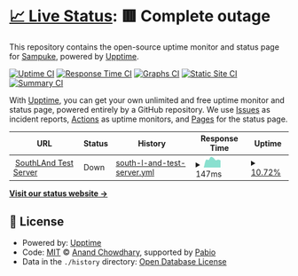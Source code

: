 # [📈 Live Status](https://Sampuke.github.io/serveruptime): <!--live status--> **🟥 Complete outage**

This repository contains the open-source uptime monitor and status page for [Sampuke](https://Sampuke.github.io/serveruptime), powered by [Upptime](https://github.com/upptime/upptime).

[![Uptime CI](https://github.com/Sampuke/serveruptime/workflows/Uptime%20CI/badge.svg)](https://github.com/Sampuke/serveruptime/actions?query=workflow%3A%22Uptime+CI%22)
[![Response Time CI](https://github.com/Sampuke/serveruptime/workflows/Response%20Time%20CI/badge.svg)](https://github.com/Sampuke/serveruptime/actions?query=workflow%3A%22Response+Time+CI%22)
[![Graphs CI](https://github.com/Sampuke/serveruptime/workflows/Graphs%20CI/badge.svg)](https://github.com/Sampuke/serveruptime/actions?query=workflow%3A%22Graphs+CI%22)
[![Static Site CI](https://github.com/Sampuke/serveruptime/workflows/Static%20Site%20CI/badge.svg)](https://github.com/Sampuke/serveruptime/actions?query=workflow%3A%22Static+Site+CI%22)
[![Summary CI](https://github.com/Sampuke/serveruptime/workflows/Summary%20CI/badge.svg)](https://github.com/Sampuke/serveruptime/actions?query=workflow%3A%22Summary+CI%22)

With [Upptime](https://upptime.js.org), you can get your own unlimited and free uptime monitor and status page, powered entirely by a GitHub repository. We use [Issues](https://github.com/Sampuke/serveruptime/issues) as incident reports, [Actions](https://github.com/Sampuke/serveruptime/actions) as uptime monitors, and [Pages](https://Sampuke.github.io/serveruptime) for the status page.

<!--start: status pages-->
<!-- This summary is generated by Upptime (https://github.com/upptime/upptime) -->
<!-- Do not edit this manually, your changes will be overwritten -->
<!-- prettier-ignore -->
| URL | Status | History | Response Time | Uptime |
| --- | ------ | ------- | ------------- | ------ |
| <img alt="" src="https://icons.duckduckgo.com/ip3/null.ico" height="13"> [SouthLAnd Test Server](178.75.160.53) | Down | [south-l-and-test-server.yml](https://github.com/Sampuke/serveruptime/commits/HEAD/history/south-l-and-test-server.yml) | <details><summary><img alt="Response time graph" src="./graphs/south-l-and-test-server/response-time-week.png" height="20"> 147ms</summary><br><a href="https://Sampuke.github.io/serveruptime/history/south-l-and-test-server"><img alt="Response time 164" src="https://img.shields.io/endpoint?url=https%3A%2F%2Fraw.githubusercontent.com%2FSampuke%2Fserveruptime%2FHEAD%2Fapi%2Fsouth-l-and-test-server%2Fresponse-time.json"></a><br><a href="https://Sampuke.github.io/serveruptime/history/south-l-and-test-server"><img alt="24-hour response time 126" src="https://img.shields.io/endpoint?url=https%3A%2F%2Fraw.githubusercontent.com%2FSampuke%2Fserveruptime%2FHEAD%2Fapi%2Fsouth-l-and-test-server%2Fresponse-time-day.json"></a><br><a href="https://Sampuke.github.io/serveruptime/history/south-l-and-test-server"><img alt="7-day response time 147" src="https://img.shields.io/endpoint?url=https%3A%2F%2Fraw.githubusercontent.com%2FSampuke%2Fserveruptime%2FHEAD%2Fapi%2Fsouth-l-and-test-server%2Fresponse-time-week.json"></a><br><a href="https://Sampuke.github.io/serveruptime/history/south-l-and-test-server"><img alt="30-day response time 163" src="https://img.shields.io/endpoint?url=https%3A%2F%2Fraw.githubusercontent.com%2FSampuke%2Fserveruptime%2FHEAD%2Fapi%2Fsouth-l-and-test-server%2Fresponse-time-month.json"></a><br><a href="https://Sampuke.github.io/serveruptime/history/south-l-and-test-server"><img alt="1-year response time 164" src="https://img.shields.io/endpoint?url=https%3A%2F%2Fraw.githubusercontent.com%2FSampuke%2Fserveruptime%2FHEAD%2Fapi%2Fsouth-l-and-test-server%2Fresponse-time-year.json"></a></details> | <details><summary><a href="https://Sampuke.github.io/serveruptime/history/south-l-and-test-server">10.72%</a></summary><a href="https://Sampuke.github.io/serveruptime/history/south-l-and-test-server"><img alt="All-time uptime 15.27%" src="https://img.shields.io/endpoint?url=https%3A%2F%2Fraw.githubusercontent.com%2FSampuke%2Fserveruptime%2FHEAD%2Fapi%2Fsouth-l-and-test-server%2Fuptime.json"></a><br><a href="https://Sampuke.github.io/serveruptime/history/south-l-and-test-server"><img alt="24-hour uptime 9.80%" src="https://img.shields.io/endpoint?url=https%3A%2F%2Fraw.githubusercontent.com%2FSampuke%2Fserveruptime%2FHEAD%2Fapi%2Fsouth-l-and-test-server%2Fuptime-day.json"></a><br><a href="https://Sampuke.github.io/serveruptime/history/south-l-and-test-server"><img alt="7-day uptime 10.72%" src="https://img.shields.io/endpoint?url=https%3A%2F%2Fraw.githubusercontent.com%2FSampuke%2Fserveruptime%2FHEAD%2Fapi%2Fsouth-l-and-test-server%2Fuptime-week.json"></a><br><a href="https://Sampuke.github.io/serveruptime/history/south-l-and-test-server"><img alt="30-day uptime 20.35%" src="https://img.shields.io/endpoint?url=https%3A%2F%2Fraw.githubusercontent.com%2FSampuke%2Fserveruptime%2FHEAD%2Fapi%2Fsouth-l-and-test-server%2Fuptime-month.json"></a><br><a href="https://Sampuke.github.io/serveruptime/history/south-l-and-test-server"><img alt="1-year uptime 15.27%" src="https://img.shields.io/endpoint?url=https%3A%2F%2Fraw.githubusercontent.com%2FSampuke%2Fserveruptime%2FHEAD%2Fapi%2Fsouth-l-and-test-server%2Fuptime-year.json"></a></details>

<!--end: status pages-->

[**Visit our status website →**](https://Sampuke.github.io/serveruptime)

## 📄 License

- Powered by: [Upptime](https://github.com/upptime/upptime)
- Code: [MIT](./LICENSE) © [Anand Chowdhary](https://anandchowdhary.com), supported by [Pabio](https://pabio.com)
- Data in the `./history` directory: [Open Database License](https://opendatacommons.org/licenses/odbl/1-0/)
